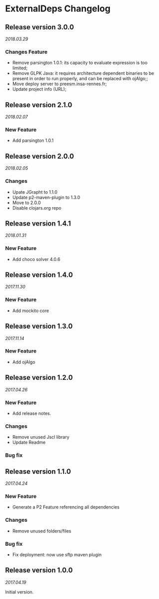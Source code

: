 ExternalDeps Changelog
======================

## Release version 3.0.0
*2018.03.29*

### Changes Feature
* Remove parsington 1.0.1: its capacity to evaluate expression is too limited;
* Remove GLPK Java: it requires architecture dependent binaries to be present in order to run properly, and can be replaced with ojAlgo;;
* Move deploy server to preesm.insa-rennes.fr;
* Update project info (URL);

## Release version 2.1.0
*2018.02.07*

### New Feature
 * Add parsington 1.0.1

## Release version 2.0.0
*2018.02.05*

### Changes
 * Upate JGrapht to 1.1.0
 * Update p2-maven-plugin to 1.3.0
 * Move to 2.0.0
 * Disable clojars.org repo

## Release version 1.4.1
*2018.01.31*

### New Feature
 * Add choco solver 4.0.6

## Release version 1.4.0
*2017.11.30*

### New Feature
 * Add mockito core

## Release version 1.3.0
*2017.11.14*

### New Feature
 * Add ojAlgo

## Release version 1.2.0
*2017.04.26*

### New Feature
 * Add release notes.

### Changes
 * Remove unused Jscl library
 * Update Readme

### Bug fix

## Release version 1.1.0
*2017.04.24*

### New Feature
 * Generate a P2 Feature referencing all dependencies

### Changes
 * Remove unused folders/files

### Bug fix
 * Fix deployment: now use sftp maven plugin

## Release version 1.0.0
*2017.04.19*

Initial version.
